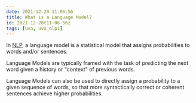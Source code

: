 ```yaml
---
date: 2021-12-20 11:06:56
title: What is a Language Model?
id: 2021-12-20t11-06-56z
tags: [uva, uva_nlp1]
---
```


In [NLP](./2021-12-20t10-52-27z.md), a language model is a statistical model
that assigns probabilities to words and/or sentences.

Language Models are typically framed with the task of predicting the next word
given a history or "context" of previous words.

Language Models can also be used to directly assign a probability to a given
sequence of words, so that more syntactically correct or coherent sentences
achieve higher probabilities.
